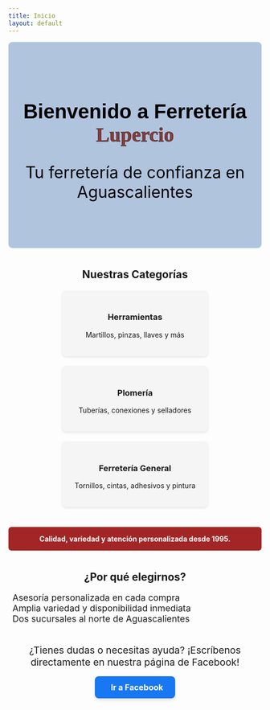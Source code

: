 ```yaml
---
title: Inicio
layout: default
---
```


<!-- Hero Banner -->
<div style="background-color: #B0C4DE; color: white; padding: 60px 20px; text-align: center; border-radius: 8px;">
  <h1 style="font-size: 2.5rem; text-align: center;">
  <span style="font-family: 'Poppins', sans-serif; color: #000;">Bienvenido a Ferretería</span>
  <span style="font-family: 'Alfa Slab One', serif; color: #8B3A3A; -webkit-text-stroke: 0.5px black; text-transform: none;"> Lupercio</span>
</h1>
  <p style="font-size: 2rem; color: black;">Tu ferretería de confianza en Aguascalientes</p>
</div>

<!-- Featured Categories -->
<div style="margin: 40px 0;">
  <h2 style="text-align: center; margin-bottom: 20px;">Nuestras Categorías</h2>
  <div style="display: flex; flex-wrap: wrap; justify-content: center; gap: 20px;">
    <div style="background-color: #f5f5f5; padding: 20px; width: 250px; text-align: center; border-radius: 8px; box-shadow: 0 2px 5px rgba(0,0,0,0.1);">
      <i class="fas fa-tools" style="font-size: 2rem; color: #a32626;"></i>
      <h3>Herramientas</h3>
      <p>Martillos, pinzas, llaves y más</p>
    </div>
    <div style="background-color: #f5f5f5; padding: 20px; width: 250px; text-align: center; border-radius: 8px; box-shadow: 0 2px 5px rgba(0,0,0,0.1);">
      <i class="fas fa-shower" style="font-size: 2rem; color: #a32626;"></i>
      <h3>Plomería</h3>
      <p>Tuberías, conexiones y selladores</p>
    </div>
    <div style="background-color: #f5f5f5; padding: 20px; width: 250px; text-align: center; border-radius: 8px; box-shadow: 0 2px 5px rgba(0,0,0,0.1);">
      <i class="fas fa-screwdriver" style="font-size: 2rem; color: #a32626;"></i>
      <h3>Ferretería General</h3>
      <p>Tornillos, cintas, adhesivos y pintura</p>
    </div>
  </div>
</div>

<!-- Promotional Strip -->
<div style="background-color: #a32626; color: white; text-align: center; padding: 15px; border-radius: 6px;">
  <strong>Calidad, variedad y atención personalizada desde 1995.</strong>
</div>

<!-- Why Choose Us -->
<div style="margin: 40px 0;">
  <h2 style="text-align: center;">¿Por qué elegirnos?</h2>
  <ul style="max-width: 600px; margin: auto; list-style: none; padding: 0; font-size: 1.1rem;">
    <li><i class="fas fa-check-circle" style="color: #a32626; margin-right: 8px;"></i>Asesoría personalizada en cada compra</li>
    <li><i class="fas fa-check-circle" style="color: #a32626; margin-right: 8px;"></i>Amplia variedad y disponibilidad inmediata</li>
    <li><i class="fas fa-check-circle" style="color: #a32626; margin-right: 8px;"></i>Dos sucursales al norte de Aguascalientes</li>
  </ul>
</div>

<div style="text-align: center; margin-top: 2rem;">
  <p style="font-size: 1.2rem; margin-bottom: 1rem;">
    ¿Tienes dudas o necesitas ayuda? ¡Escríbenos directamente en nuestra página de Facebook!
  </p>
  <a href="https://www.facebook.com/profile.php?id=100054115195835" target="_blank" rel="noopener noreferrer"
     style="display: inline-block; background-color: #1877F2; color: white; font-weight: bold; padding: 12px 24px; border-radius: 8px; text-decoration: none; font-size: 1rem; box-shadow: 0 4px 6px rgba(0,0,0,0.1); transition: background-color 0.3s;">
    <i class="fab fa-facebook-f" style="margin-right: 8px;"></i> Ir a Facebook
  </a>
</div>





